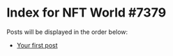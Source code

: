 # Index for NFT World #7379
Posts will be displayed in the order below:

- [Your first post](./001-first.md)

